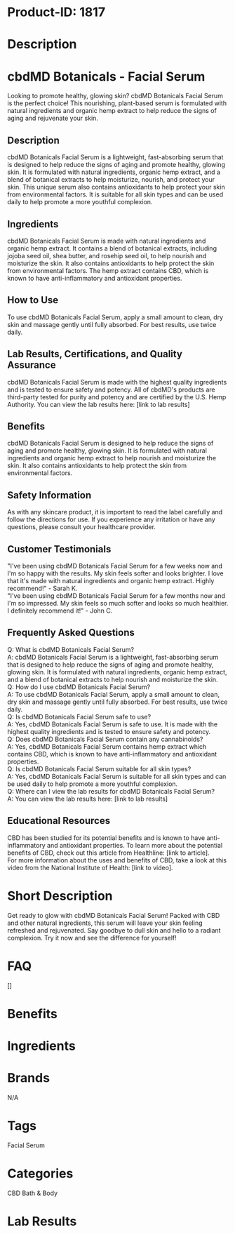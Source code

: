 # Product-ID: 1817

# Description

<h1>
 cbdMD Botanicals - Facial Serum<br />
</h1>
<p>
 Looking to promote healthy, glowing skin? cbdMD Botanicals Facial Serum is the perfect choice! This nourishing, plant-based serum is formulated with natural ingredients and organic hemp extract to help reduce the signs of aging and rejuvenate your skin.
</p>
<h2>
 Description<br />
</h2>
<p>
 cbdMD Botanicals Facial Serum is a lightweight, fast-absorbing serum that is designed to help reduce the signs of aging and promote healthy, glowing skin. It is formulated with natural ingredients, organic hemp extract, and a blend of botanical extracts to help moisturize, nourish, and protect your skin. This unique serum also contains antioxidants to help protect your skin from environmental factors. It is suitable for all skin types and can be used daily to help promote a more youthful complexion.
</p>
<h2>
 Ingredients<br />
</h2>
<p>
 cbdMD Botanicals Facial Serum is made with natural ingredients and organic hemp extract. It contains a blend of botanical extracts, including jojoba seed oil, shea butter, and rosehip seed oil, to help nourish and moisturize the skin. It also contains antioxidants to help protect the skin from environmental factors. The hemp extract contains CBD, which is known to have anti-inflammatory and antioxidant properties.
</p>
<h2>
 How to Use<br />
</h2>
<p>
 To use cbdMD Botanicals Facial Serum, apply a small amount to clean, dry skin and massage gently until fully absorbed. For best results, use twice daily.
</p>
<h2>
 Lab Results, Certifications, and Quality Assurance<br />
</h2>
<p>
 cbdMD Botanicals Facial Serum is made with the highest quality ingredients and is tested to ensure safety and potency. All of cbdMD's products are third-party tested for purity and potency and are certified by the U.S. Hemp Authority. You can view the lab results here: [link to lab results]
</p>
<h2>
 Benefits<br />
</h2>
<p>
 cbdMD Botanicals Facial Serum is designed to help reduce the signs of aging and promote healthy, glowing skin. It is formulated with natural ingredients and organic hemp extract to help nourish and moisturize the skin. It also contains antioxidants to help protect the skin from environmental factors.
</p>
<h2>
 Safety Information<br />
</h2>
<p>
 As with any skincare product, it is important to read the label carefully and follow the directions for use. If you experience any irritation or have any questions, please consult your healthcare provider.
</p>
<h2>
 Customer Testimonials<br />
</h2>
<p>
 "I've been using cbdMD Botanicals Facial Serum for a few weeks now and I'm so happy with the results. My skin feels softer and looks brighter. I love that it's made with natural ingredients and organic hemp extract. Highly recommend!" - Sarah K.<br />
"I've been using cbdMD Botanicals Facial Serum for a few months now and I'm so impressed. My skin feels so much softer and looks so much healthier. I definitely recommend it!" - John C.
</p>
<h2>
 Frequently Asked Questions<br />
</h2>
<p>
 Q: What is cbdMD Botanicals Facial Serum?<br />
A: cbdMD Botanicals Facial Serum is a lightweight, fast-absorbing serum that is designed to help reduce the signs of aging and promote healthy, glowing skin. It is formulated with natural ingredients, organic hemp extract, and a blend of botanical extracts to help nourish and moisturize the skin.<br />
Q: How do I use cbdMD Botanicals Facial Serum?<br />
A: To use cbdMD Botanicals Facial Serum, apply a small amount to clean, dry skin and massage gently until fully absorbed. For best results, use twice daily.<br />
Q: Is cbdMD Botanicals Facial Serum safe to use?<br />
A: Yes, cbdMD Botanicals Facial Serum is safe to use. It is made with the highest quality ingredients and is tested to ensure safety and potency.<br />
Q: Does cbdMD Botanicals Facial Serum contain any cannabinoids?<br />
A: Yes, cbdMD Botanicals Facial Serum contains hemp extract which contains CBD, which is known to have anti-inflammatory and antioxidant properties.<br />
Q: Is cbdMD Botanicals Facial Serum suitable for all skin types?<br />
A: Yes, cbdMD Botanicals Facial Serum is suitable for all skin types and can be used daily to help promote a more youthful complexion.<br />
Q: Where can I view the lab results for cbdMD Botanicals Facial Serum?<br />
A: You can view the lab results here: [link to lab results]
</p>
<h2>
 Educational Resources<br />
</h2>
<p>
 CBD has been studied for its potential benefits and is known to have anti-inflammatory and antioxidant properties. To learn more about the potential benefits of CBD, check out this article from Healthline: [link to article].<br />
For more information about the uses and benefits of CBD, take a look at this video from the National Institute of Health: [link to video].</p>


# Short Description

<p>Get ready to glow with cbdMD Botanicals Facial Serum! Packed with CBD and other natural ingredients, this serum will leave your skin feeling refreshed and rejuvenated. Say goodbye to dull skin and hello to a radiant complexion. Try it now and see the difference for yourself!</p>


# FAQ
[]

# Benefits



# Ingredients



# Brands

N/A

# Tags

Facial Serum

# Categories

CBD Bath &amp; Body

# Lab Results
